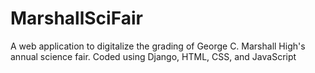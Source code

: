 # MarshallSciFair
A web application to digitalize the grading of George C. Marshall High's annual science fair. Coded using Django, HTML, CSS, and JavaScript
